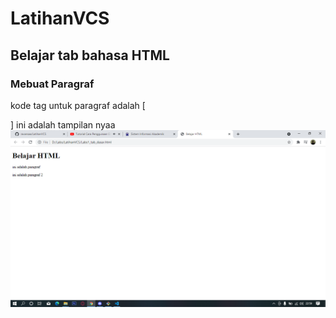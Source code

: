 # LatihanVCS
## Belajar tab bahasa HTML

### Mebuat Paragraf
kode tag untuk paragraf adalah [<p>]
ini adalah tampilan nyaa
![Gambar 1](ScreenShot/ss1.png)